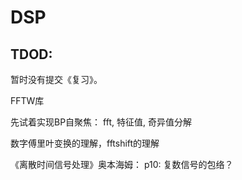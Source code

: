 # DSP
## TDOD:
暂时没有提交《复习》。

FFTW库

先试着实现BP自聚焦：
fft, 特征值, 奇异值分解

数字傅里叶变换的理解，fftshift的理解

《离散时间信号处理》奥本海姆：
p10: 复数信号的包络？

